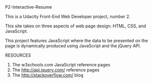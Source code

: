 P2-Interactive-Resume

This is a Udacity Front-End Web Developer project, number 2.

This site takes on three aspects of web page design: HTML, CSS, and JavaScript.

This project features JavaScript where the data to be presented on the page is
dynamically produced using JavaScript and the jQuery API.


RESOURCES
1) The w3schools.com JavaScript reference pages
2) The http://api.jquery.com/ reference pages
3) The http://stackoverflow.com/ blog
